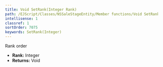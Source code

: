 ```yaml
---
title: Void SetRank(Integer Rank)
path: /EJScript/Classes/NSSaleStageEntity/Member functions/Void SetRank(Integer p_0)
intellisense: 1
classref: 1
sortOrder: 7075
keywords: SetRank(Integer)
---
```



Rank order



* **Rank:** Integer
* **Returns:** Void


